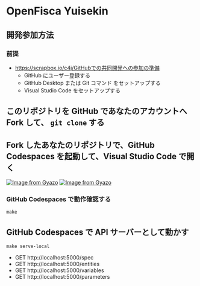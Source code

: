 # OpenFisca Yuisekin

## 開発参加方法

### 前提

- https://scrapbox.io/c4j/GitHubでの共同開発への参加の準備
  - GitHub にユーザー登録する
  - GitHub Desktop または Git コマンド をセットアップする
  - Visual Studio Code をセットアップする

## このリポジトリを GitHub であなたのアカウントへ Fork して、 `git clone` する

## Fork したあなたのリポジトリで、GitHub Codespaces を起動して、Visual Studio Code で開く

[![Image from Gyazo](https://i.gyazo.com/a29c4cce16baca1b33978231849b2269.png)](https://gyazo.com/a29c4cce16baca1b33978231849b2269)
[![Image from Gyazo](https://i.gyazo.com/1351c39a5ac9a4f5a4a4ae9901ec12d6.png)](https://gyazo.com/1351c39a5ac9a4f5a4a4ae9901ec12d6)

### GitHub Codespaces で動作確認する

```
make
```

## GitHub Codespaces で API サーバーとして動かす

```
make serve-local
```

- GET http://localhost:5000/spec
- GET http://localhost:5000/entities
- GET http://localhost:5000/variables
- GET http://localhost:5000/parameters
